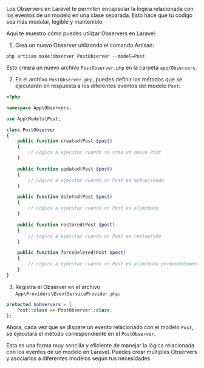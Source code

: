 Los Observers en Laravel te permiten encapsular la lógica relacionada con los eventos de un modelo en una clase separada. Esto hace que tu código sea más modular, legible y mantenible.

Aquí te muestro cómo puedes utilizar Observers en Laravel:

1. Crea un nuevo Observer utilizando el comando Artisan:

```
php artisan make:observer PostObserver --model=Post
```

Esto creará un nuevo archivo `PostObserver.php` en la carpeta `app/Observers`.

2. En el archivo `PostObserver.php`, puedes definir los métodos que se ejecutarán en respuesta a los diferentes eventos del modelo `Post`:

```php
<?php

namespace App\Observers;

use App\Models\Post;

class PostObserver
{
    public function created(Post $post)
    {
        // Lógica a ejecutar cuando se crea un nuevo Post
    }

    public function updated(Post $post)
    {
        // Lógica a ejecutar cuando un Post es actualizado
    }

    public function deleted(Post $post)
    {
        // Lógica a ejecutar cuando un Post es eliminado
    }

    public function restored(Post $post)
    {
        // Lógica a ejecutar cuando un Post es restaurado
    }

    public function forceDeleted(Post $post)
    {
        // Lógica a ejecutar cuando un Post es eliminado permanentemente
    }
}
```

3. Registra el Observer en el archivo `App\Providers\EventServiceProvider.php`:

```php
protected $observers = [
    Post::class => PostObserver::class,
];
```

Ahora, cada vez que se dispare un evento relacionado con el modelo `Post`, se ejecutará el método correspondiente en el `PostObserver`.

Esta es una forma muy sencilla y eficiente de manejar la lógica relacionada con los eventos de un modelo en Laravel. Puedes crear múltiples Observers y asociarlos a diferentes modelos según tus necesidades.
